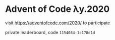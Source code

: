# Advent of Code λy.2020
       
visit https://adventofcode.com/2020/ to participate

private leaderboard, code ```1154084-1c178d1d```